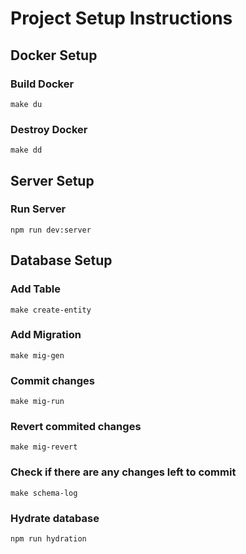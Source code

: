 # Project Setup Instructions

## Docker Setup

### Build Docker
`make du` 

### Destroy Docker
`make dd`

## Server Setup

### Run Server 
`npm run dev:server`

## Database Setup

### Add Table
`make create-entity`

### Add Migration
`make mig-gen`

### Commit changes
`make mig-run`

### Revert commited changes
`make mig-revert`

### Check if there are any changes left to commit
`make schema-log`

### Hydrate database
`npm run hydration`
